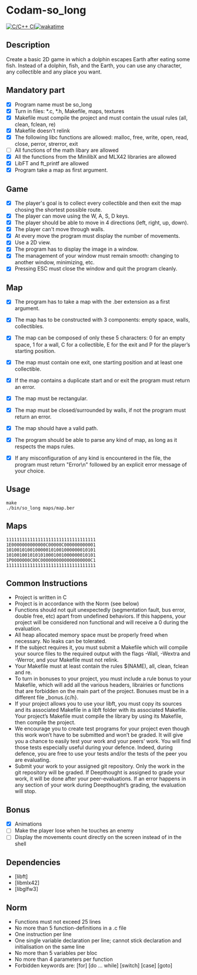 # Codam-so_long

[![C/C++ CI](https://github.com/jensbouma/Codam-so_long/actions/workflows/c-cpp.yml/badge.svg)](https://github.com/jensbouma/Codam-so_long/actions/workflows/c-cpp.yml)[![wakatime](https://wakatime.com/badge/user/0f1898b7-c5ef-43c1-9507-6c1758b3c9ea/project/de8dc235-9301-4122-8eaf-0f7397ca248d.svg)](https://wakatime.com/badge/user/0f1898b7-c5ef-43c1-9507-6c1758b3c9ea/project/de8dc235-9301-4122-8eaf-0f7397ca248d)

## Description
Create a basic 2D game in which a dolphin
escapes Earth after eating some fish. Instead of
a dolphin, fish, and the Earth, you can use any
character, any collectible and any place you want.

## Mandatory part
- [x] Program name must be so_long
- [x] Turn in files: *.c, *.h, Makefile, maps, textures
- [x] Makefile must compile the project and must contain the usual rules (all, clean, fclean, re)
- [x] Makefile doesn't relink
- [x] The following libc functions are allowed: malloc, free, write, open, read, close, perror, strerror, exit
- [ ] All functions of the math libary are allowed
- [x] All the functions from the MinilibX and MLX42 libraries are allowed
- [x] LibFT and ft_printf are allowed
- [x] Program take a map as first argument.

## Game
- [x] The player's goal is to collect every collectible and then exit the map chosing the shortest possible route.
- [x] The player can move using the W, A, S, D keys.
- [x] The player should be able to move in 4 directions (left, right, up, down).
- [x] The player can't move through walls.
- [x] At every move the program must display the number of movements.
- [x] Use a 2D view.
- [x] The program has to display the image in a window.
- [x] The management of your window must remain smooth: changing to another window, minimizing, etc.
- [x] Pressing ESC must close the window and quit the program cleanly.

## Map
- [x] The program has to take a map with the .ber extension as a first argument.
- [x] The map has to be constructed with 3 components: empty space, walls, collectibles.
- [x] The map can be composed of only these 5 characters: 0 for an empty space, 1 for a wall, C for a collectible, E for the exit and P for the player’s starting position.
- [x] The map must contain one exit, one starting position and at least one collectible.
- [x] If the map contains a duplicate start and or exit the program must return an error.
- [x] The map must be rectangular.
- [x] The map must be closed/surrounded by walls, if not the program must return an error.
- [x] The map should have a valid path.
- [x] The program should be able to parse any kind of map, as long as it respects the maps rules.
- [x] If any misconfiguration of any kind is encountered in the file, the program must return "Error\n" followed by an explicit error message of your choice.


## Usage
```
make
./bin/so_long maps/map.ber
```

## Maps
```
1111111111111111111111111111111111
1E0000000000000C00000C000000000001
1010010100100000101001000000010101
1010010010101010001001000000010101
1P0000000C00C0000000000000000000C1
1111111111111111111111111111111111
```

## Common Instructions
- Project is written in C
- Project is in accordance with the Norm (see below)
- Functions should not quit unexpectedly (segmentation fault, bus error, double free, etc) apart from undefined behaviors. If this happens, your project will be considered non functional and will receive a 0 during the evaluation.
- All heap allocated memory space must be properly freed when necessary. No leaks can be tolerated.
- If the subject requires it, you must submit a Makefile which will compile your source files to the required output with the flags -Wall, -Wextra and -Werror, and your Makefile must not relink.
- Your Makefile must at least contain the rules $(NAME), all, clean, fclean and re.
- To turn in bonuses to your project, you must include a rule bonus to your Makefile, which will add all the various headers, librairies or functions that are forbidden on the main part of the project. Bonuses must be in a different file _bonus.{c/h}.
- If your project allows you to use your libft, you must copy its sources and its associated Makefile in a libft folder with its associated Makefile. Your project’s Makefile must compile the library by using its Makefile, then compile the project.
- We encourage you to create test programs for your project even though this work won’t have to be submitted and won’t be graded. It will give you a chance to easily test your work and your peers’ work. You will find those tests especially useful during your defence. Indeed, during defence, you are free to use your tests and/or the tests of the peer you are evaluating.
- Submit your work to your assigned git repository. Only the work in the git repository will be graded. If Deepthought is assigned to grade your work, it will be done after your peer-evaluations. If an error happens in any section of your work during Deepthought’s grading, the evaluation will stop.

## Bonus
- [x] Animations
- [ ] Make the player lose when he touches an enemy
- [ ] Display the movements count directly on the screen instead of in the shell

## Dependencies
- [libft]
- [libmlx42]
- [libglfw3]

## Norm
- Functions must not exceed 25 lines
- No more than 5 function-definitions in a .c file
- One instruction per line
- One single variable declaration per line; cannot stick declaration and initialisation on the same line
- No more than 5 variables per bloc
- No more than 4 parameters per function
- Forbidden keywords are: [for] [do ... while] [switch] [case] [goto]
